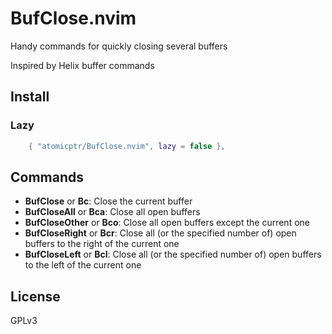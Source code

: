 # BufClose.nvim

Handy commands for quickly closing several buffers

Inspired by Helix buffer commands

## Install

### Lazy

```lua
    { "atomicptr/BufClose.nvim", lazy = false },
```

## Commands

- **BufClose** or **Bc**: Close the current buffer
- **BufCloseAll** or **Bca**: Close all open buffers
- **BufCloseOther** or **Bco**: Close all open buffers except the current one
- **BufCloseRight** or **Bcr**: Close all (or the specified number of) open buffers to the right of the current one
- **BufCloseLeft** or **Bcl**: Close all (or the specified number of) open buffers to the left of the current one

## License

GPLv3
